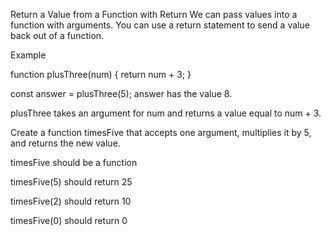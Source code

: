 Return a Value from a Function with Return
We can pass values into a function with arguments. You can use a return statement to send a value back out of a function.

Example

function plusThree(num) {
  return num + 3;
}

const answer = plusThree(5);
answer has the value 8.

plusThree takes an argument for num and returns a value equal to num + 3.

Create a function timesFive that accepts one argument, multiplies it by 5, and returns the new value.

timesFive should be a function

timesFive(5) should return 25

timesFive(2) should return 10

timesFive(0) should return 0